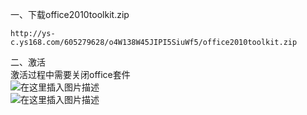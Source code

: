 一、下载office2010toolkit.zip  

```
http://ys-c.ys168.com/605279628/o4W138W45JIPI5SiuWf5/office2010toolkit.zip
```
二、激活  
激活过程中需要关闭office套件  
![在这里插入图片描述](https://img-blog.csdnimg.cn/20190129135622245.png?x-oss-process=image/watermark,type_ZmFuZ3poZW5naGVpdGk,shadow_10,text_aHR0cHM6Ly9ibG9nLmNzZG4ubmV0L3FxXzI1NTk4NDUz,size_16,color_FFFFFF,t_70)  
![在这里插入图片描述](https://img-blog.csdnimg.cn/20190129135637312.png?x-oss-process=image/watermark,type_ZmFuZ3poZW5naGVpdGk,shadow_10,text_aHR0cHM6Ly9ibG9nLmNzZG4ubmV0L3FxXzI1NTk4NDUz,size_16,color_FFFFFF,t_70)  
